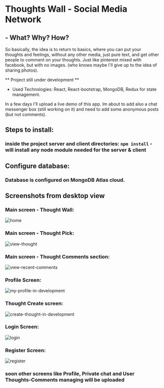 # Thoughts Wall - Social Media Network

## - What? Why? How?
So basically, the idea is to return to basics, where you can put your thoughts and feelings, without any other media, just pure text, and get other people to comment on your thoughts. Just like pinterest mixed with facebook, but with no images. (who knows maybe I'll give up to the idea of sharing photos).

** Project still under development **
- Used Technologies: React, React-bootstrap, MongoDB, Redux for state management.

In a few days I'll upload a live demo of this app.
Im about to add also a chat messenger box (still working on it) and need to add some anonymous posts (but not comments).

## Steps to install:
### inside the project server and client directories: `npm install` - will install any node module needed for the server & client

## Configure database:
### Database is configured on MongoDB Atlas cloud.

## Screenshots from desktop view
### Main screen - Thought Wall:
![home](https://user-images.githubusercontent.com/36458741/111218182-13200980-85df-11eb-8896-8dd705735371.png)


### Main screen - Thought Pick:
![view-thought](https://user-images.githubusercontent.com/36458741/111218381-511d2d80-85df-11eb-92ef-d31ce1a3ca0d.png )

### Main screen - Thought Comments section:
![view-recent-comments](https://user-images.githubusercontent.com/36458741/111218402-59756880-85df-11eb-9437-cacfda0fccc8.png)

### Profile Screen:

![my-profile-in-development](https://user-images.githubusercontent.com/36458741/111218458-6d20cf00-85df-11eb-9a58-e620581a923a.png)

### Thought Create screen:
![create-thought-in-development](https://user-images.githubusercontent.com/36458741/111218434-64c89400-85df-11eb-9fca-2d4968603f58.png)

### Login Screen: 
![login](https://user-images.githubusercontent.com/36458741/111218441-685c1b00-85df-11eb-99ca-d569705b3475.png)

### Register Screen:
![register](https://user-images.githubusercontent.com/36458741/111218444-68f4b180-85df-11eb-99dc-5f193eb6f48d.png)


### soon other screens like Profile, Private chat and User Thoughts-Comments managing will be uploaded
